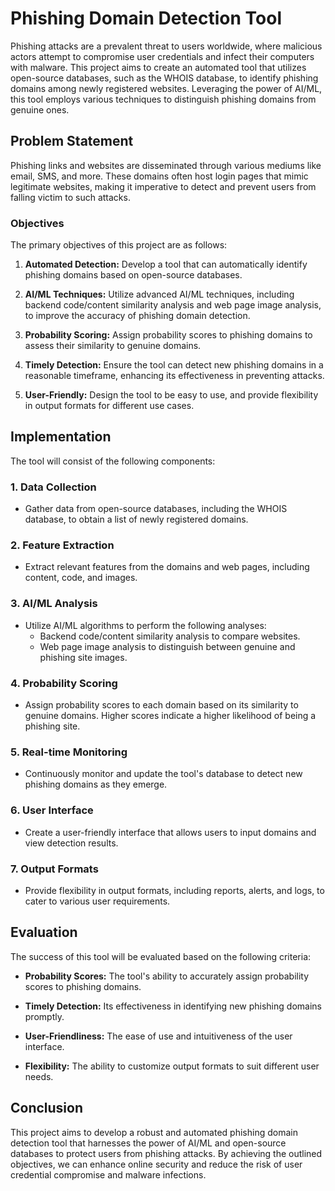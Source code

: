 # Phishing Domain Detection Tool

Phishing attacks are a prevalent threat to users worldwide, where malicious actors attempt to compromise user credentials and infect their computers with malware. This project aims to create an automated tool that utilizes open-source databases, such as the WHOIS database, to identify phishing domains among newly registered websites. Leveraging the power of AI/ML, this tool employs various techniques to distinguish phishing domains from genuine ones.

## Problem Statement

Phishing links and websites are disseminated through various mediums like email, SMS, and more. These domains often host login pages that mimic legitimate websites, making it imperative to detect and prevent users from falling victim to such attacks.

### Objectives

The primary objectives of this project are as follows:

1. **Automated Detection:** Develop a tool that can automatically identify phishing domains based on open-source databases.

2. **AI/ML Techniques:** Utilize advanced AI/ML techniques, including backend code/content similarity analysis and web page image analysis, to improve the accuracy of phishing domain detection.

3. **Probability Scoring:** Assign probability scores to phishing domains to assess their similarity to genuine domains.

4. **Timely Detection:** Ensure the tool can detect new phishing domains in a reasonable timeframe, enhancing its effectiveness in preventing attacks.

5. **User-Friendly:** Design the tool to be easy to use, and provide flexibility in output formats for different use cases.

## Implementation

The tool will consist of the following components:

### 1. Data Collection

- Gather data from open-source databases, including the WHOIS database, to obtain a list of newly registered domains.

### 2. Feature Extraction

- Extract relevant features from the domains and web pages, including content, code, and images.

### 3. AI/ML Analysis

- Utilize AI/ML algorithms to perform the following analyses:
  - Backend code/content similarity analysis to compare websites.
  - Web page image analysis to distinguish between genuine and phishing site images.

### 4. Probability Scoring

- Assign probability scores to each domain based on its similarity to genuine domains. Higher scores indicate a higher likelihood of being a phishing site.

### 5. Real-time Monitoring

- Continuously monitor and update the tool's database to detect new phishing domains as they emerge.

### 6. User Interface

- Create a user-friendly interface that allows users to input domains and view detection results.

### 7. Output Formats

- Provide flexibility in output formats, including reports, alerts, and logs, to cater to various user requirements.

## Evaluation

The success of this tool will be evaluated based on the following criteria:

- **Probability Scores:** The tool's ability to accurately assign probability scores to phishing domains.

- **Timely Detection:** Its effectiveness in identifying new phishing domains promptly.

- **User-Friendliness:** The ease of use and intuitiveness of the user interface.

- **Flexibility:** The ability to customize output formats to suit different user needs.

## Conclusion

This project aims to develop a robust and automated phishing domain detection tool that harnesses the power of AI/ML and open-source databases to protect users from phishing attacks. By achieving the outlined objectives, we can enhance online security and reduce the risk of user credential compromise and malware infections.
